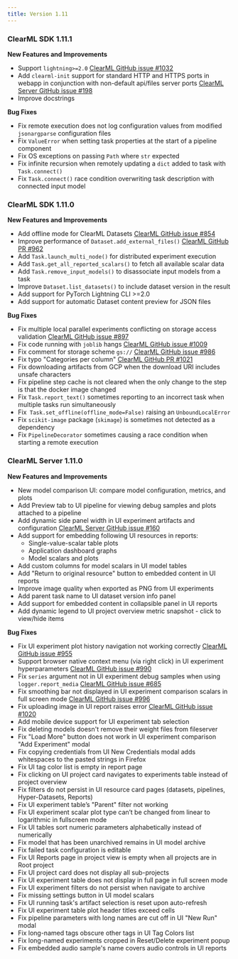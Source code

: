```yaml
---
title: Version 1.11
---
```


### ClearML SDK 1.11.1 

**New Features and Improvements**
* Support `lightning>=2.0` [ClearML GitHub issue #1032](https://github.com/allegroai/clearml/issues/1032)
* Add `clearml-init` support for standard HTTP and HTTPS ports in webapp in conjunction with non-default api/files server ports 
[ClearML Server GitHub issue #198](https://github.com/allegroai/clearml-server/issues/198)
* Improve docstrings

**Bug Fixes**
* Fix remote execution does not log configuration values from modified `jsonargparse` configuration files
* Fix `ValueError` when setting task properties at the start of a pipeline component
* Fix OS exceptions on passing `Path` where `str` expected
* Fix infinite recursion when remotely updating a `dict` added to task with `Task.connect()`
* Fix `Task.connect()` race condition overwriting task description with connected input model

### ClearML SDK 1.11.0

**New Features and Improvements**
* Add offline mode for ClearML Datasets [ClearML GitHub issue #854](https://github.com/allegroai/clearml/issues/854)
* Improve performance of `Dataset.add_external_files()` [ClearML GitHub PR #962](https://github.com/allegroai/clearml/pull/962)
* Add `Task.launch_multi_node()` for distributed experiment execution
* Add `Task.get_all_reported_scalars()` to fetch all available scalar data
* Add `Task.remove_input_models()` to disassociate input models from a task
* Improve `Dataset.list_datasets()` to include dataset version in the result
* Add support for PyTorch Lightning CLI >=2.0
* Add support for automatic Dataset content preview for JSON files

**Bug Fixes**
* Fix multiple local parallel experiments conflicting on storage access validation [ClearML GitHub issue #897](https://github.com/allegroai/clearml/issues/897)
* Fix code running with `joblib` hangs [ClearML GitHub issue #1009](https://github.com/allegroai/clearml/issues/1009)
* Fix comment for storage scheme `gs://` [ClearML GitHub issue #986](https://github.com/allegroai/clearml/issues/986)
* Fix typo "Categories per column" [ClearML GitHub PR #1021](https://github.com/allegroai/clearml/pull/1021)
* Fix downloading artifacts from GCP when the download URI includes unsafe characters
* Fix pipeline step cache is not cleared when the only change to the step is that the docker image changed
* Fix `Task.report_text()` sometimes reporting to an incorrect task when multiple tasks run simultaneously
* Fix` Task.set_offline(offline_mode=False)` raising an `UnboundLocalError`
* Fix `scikit-image` package (`skimage`) is sometimes not detected as a dependency
* Fix `PipelineDecorator` sometimes causing a race condition when starting a remote execution

### ClearML Server 1.11.0


**New Features and Improvements**  
* New model comparison UI: compare model configuration, metrics, and plots
* Add Preview tab to UI pipeline for viewing debug samples and plots attached to a pipeline
* Add dynamic side panel width in UI experiment artifacts and configuration [ClearML Server GitHub issue #160](https://github.com/allegroai/clearml-server/issues/160)
* Add support for embedding following UI resources in reports:
  * Single-value-scalar table plots
  * Application dashboard graphs
  * Model scalars and plots
* Add custom columns for model scalars in UI model tables
* Add "Return to original resource" button to embedded content in UI reports
* Improve image quality when exported as PNG from UI experiments
* Add parent task name to UI dataset version info panel
* Add support for embedded content in collapsible panel in UI reports
* Add dynamic legend to UI project overview metric snapshot - click to view/hide items 

**Bug Fixes**

* Fix UI experiment plot history navigation not working correctly [ClearML GitHub issue #955](https://github.com/allegroai/clearml/issues/955)
* Support browser native context menu (via right click) in UI experiment hyperparameters [ClearML GitHub issue #990](https://github.com/allegroai/clearml/issues/990)
* Fix `series` argument not in UI experiment debug samples when using `logger.report_media` [ClearML GitHub issue #685](https://github.com/allegroai/clearml/issues/685)
* Fix smoothing bar not displayed in UI experiment comparison scalars in full screen mode [ClearML GitHub issue #996](https://github.com/allegroai/clearml/issues/996)
* Fix uploading image in UI report raises error [ClearML GitHub issue #1020](https://github.com/allegroai/clearml/issues/1020)
* Add mobile device support for UI experiment tab selection
* Fix deleting models doesn't remove their weight files from fileserver
* Fix "Load More" button does not work in UI experiment comparison "Add Experiment" modal
* Fix copying credentials from UI New Credentials modal adds whitespaces to the pasted strings in Firefox
* Fix UI tag color list is empty in report page
* Fix clicking on UI project card navigates to experiments table instead of project overview
* Fix filters do not persist in UI resource card pages (datasets, pipelines, Hyper-Datasets, Reports)
* Fix UI experiment table’s "Parent" filter not working
* Fix UI experiment scalar plot type can’t be changed from linear to logarithmic in fullscreen mode
* Fix UI tables sort numeric parameters alphabetically instead of numerically
* Fix model that has been unarchived remains in UI model archive
* Fix failed task configuration is editable
* Fix UI Reports page in project view is empty when all projects are in Root project
* Fix UI project card does not display all sub-projects
* Fix UI experiment table does not display in full page in full screen mode
* Fix UI experiment filters do not persist when navigate to archive
* Fix missing settings button in UI model scalars
* Fix UI running task's artifact selection is reset upon auto-refresh
* Fix UI experiment table plot header titles exceed cells
* Fix pipeline parameters with long names are cut off in UI "New Run" modal
* Fix long-named tags obscure other tags in UI Tag Colors list
* Fix long-named experiments cropped in Reset/Delete experiment popup
* Fix embedded audio sample's name covers audio controls in UI reports
 